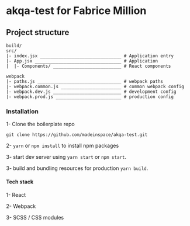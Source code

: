 # akqa-test for Fabrice Million

## Project structure

````
build/
src/
|- index.jsx _______________________________ # Application entry 
|- App.jsx _________________________________ # Application
|  |- Components/ __________________________ # React components

webpack
|- paths.js ________________________________ # webpack paths
|- webpack.common.js _______________________ # common webpack config
|- webpack.dev.js __________________________ # development config
|- webpack.prod.js _________________________ # production config      
````


### Installation

1- Clone the boilerplate repo

`git clone https://github.com/madeinspace/akqa-test.git`

2- `yarn` or `npm install` to install npm packages

3- start dev server using `yarn start` or `npm start`.

3- build and bundling resources for production `yarn build`.

#### Tech stack

1- React

2- Webpack

3- SCSS / CSS modules
